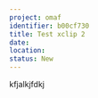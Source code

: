 ```yaml
---
project: omaf
identifier: b00cf730
title: Test xclip 2
date:  
location: 
status: New
---
```


kfjalkjfdkj
